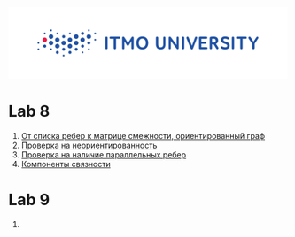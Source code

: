 
<img src=https://github.com/Escaper2/ITMO-Algorithms-Labs/blob/master/itmolog.png>

# Lab 8

1. [От списка ребер к матрице смежности, ориентированный граф](https://github.com/Escaper2/ITMO-Algorithms-Labs/tree/master/2%20%D1%81%D0%B5%D0%BC%D0%B5%D1%81%D1%82%D1%80/8lab/8A.%20%20%D0%9E%D1%82%20%D1%81%D0%BF%D0%B8%D1%81%D0%BA%D0%B0%20%D1%80%D0%B5%D0%B1%D0%B5%D1%80%20%D0%BA%20%D0%BC%D0%B0%D1%82%D1%80%D0%B8%D1%86%D0%B5%20%D1%81%D0%BC%D0%B5%D0%B6%D0%BD%D0%BE%D1%81%D1%82%D0%B8%2C%20%D0%BE%D1%80%D0%B8%D0%B5%D0%BD%D1%82%D0%B8%D1%80%D0%BE%D0%B2%D0%B0%D0%BD%D0%BD%D1%8B%D0%B9%20%D0%B3%D1%80%D0%B0%D1%84)
2. [Проверка на неориентированность](https://github.com/Escaper2/ITMO-Algorithms-Labs/tree/master/2%20%D1%81%D0%B5%D0%BC%D0%B5%D1%81%D1%82%D1%80/8lab/8B.%20%20%D0%9F%D1%80%D0%BE%D0%B2%D0%B5%D1%80%D0%BA%D0%B0%20%D0%BD%D0%B0%20%D0%BD%D0%B5%D0%BE%D1%80%D0%B8%D0%B5%D0%BD%D1%82%D0%B8%D1%80%D0%BE%D0%B2%D0%B0%D0%BD%D0%BD%D0%BE%D1%81%D1%82%D1%8C)
3. [Проверка на наличие параллельных ребер](https://github.com/Escaper2/ITMO-Algorithms-Labs/tree/master/2%20%D1%81%D0%B5%D0%BC%D0%B5%D1%81%D1%82%D1%80/8lab/8C.%20%D0%9F%D1%80%D0%BE%D0%B2%D0%B5%D1%80%D0%BA%D0%B0%20%D0%BD%D0%B0%20%D0%BD%D0%B0%D0%BB%D0%B8%D1%87%D0%B8%D0%B5%20%D0%BF%D0%B0%D1%80%D0%B0%D0%BB%D0%BB%D0%B5%D0%BB%D1%8C%D0%BD%D1%8B%D1%85%20%D1%80%D0%B5%D0%B1%D0%B5%D1%80)
4. [Компоненты связности](https://github.com/Escaper2/ITMO-Algorithms-Labs/tree/master/2%20%D1%81%D0%B5%D0%BC%D0%B5%D1%81%D1%82%D1%80/8lab/8D.%20%D0%9A%D0%BE%D0%BC%D0%BF%D0%BE%D0%BD%D0%B5%D0%BD%D1%82%D1%8B%20%D1%81%D0%B2%D1%8F%D0%B7%D0%BD%D0%BE%D1%81%D1%82%D0%B8)



# Lab 9

1. 
